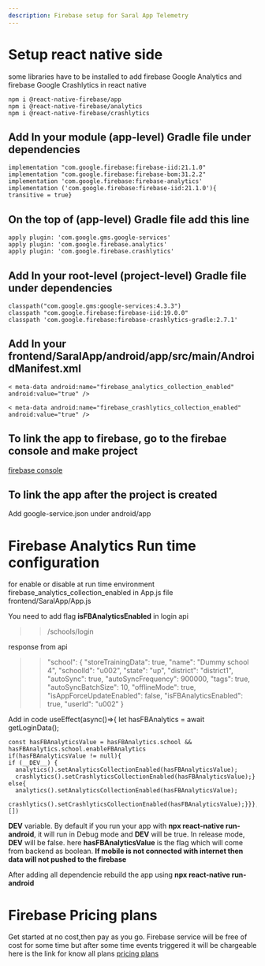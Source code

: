 ```yaml
---
description: Firebase setup for Saral App Telemetry
---
```


# Setup react native side

some libraries have to be installed to add firebase Google Analytics and firebase Google Crashlytics in react native

```
npm i @react-native-firebase/app
npm i @react-native-firebase/analytics
npm i @react-native-firebase/crashlytics
```
## Add In your module (app-level) Gradle file under dependencies

```
implementation "com.google.firebase:firebase-iid:21.1.0"
implementation "com.google.firebase:firebase-bom:31.2.2"
implementation 'com.google.firebase:firebase-analytics'
implementation ('com.google.firebase:firebase-iid:21.1.0'){
transitive = true}
```
## On the top of (app-level) Gradle file add this line

```
apply plugin: 'com.google.gms.google-services'
apply plugin: 'com.google.firebase.analytics'
apply plugin: 'com.google.firebase.crashlytics'
```
## Add In your root-level (project-level) Gradle file under dependencies

```
classpath("com.google.gms:google-services:4.3.3")
classpath "com.google.firebase:firebase-iid:19.0.0"
classpath 'com.google.firebase:firebase-crashlytics-gradle:2.7.1'
```
## Add In your frontend/SaralApp/android/app/src/main/AndroidManifest.xml

```
< meta-data android:name="firebase_analytics_collection_enabled" android:value="true" />

< meta-data android:name="firebase_crashlytics_collection_enabled" android:value="true" />
```
## To link the app to firebase, go to the firebae console and make project
[firebase console](https://firebase.google.com/)

## To link the app after the project is created 
Add google-service.json under android/app

# Firebase Analytics Run time configuration
for enable or disable at run time environment firebase_analytics_collection_enabled in App.js file frontend/SaralApp/App.js

You need to add flag **isFBAnalyticsEnabled** in login api
> > /schools/login

response from api
> > "school": { "storeTrainingData": true, "name": "Dummy school 4", "schoolId": "u002", "state": "up", "district": "district1", "autoSync": true, "autoSyncFrequency": 900000, "tags": true, "autoSyncBatchSize": 10, "offlineMode": true, "isAppForceUpdateEnabled": false, "isFBAnalyticsEnabled": true, "userId": "u002" }

Add in code useEffect(async()=>{ let hasFBAnalytics = await getLoginData();
```
const hasFBAnalyticsValue = hasFBAnalytics.school && hasFBAnalytics.school.enableFBAnalytics
if(hasFBAnalyticsValue != null){
if (__DEV__) {
  analytics().setAnalyticsCollectionEnabled(hasFBAnalyticsValue);
  crashlytics().setCrashlyticsCollectionEnabled(hasFBAnalyticsValue);}  else{
  analytics().setAnalyticsCollectionEnabled(hasFBAnalyticsValue);
  crashlytics().setCrashlyticsCollectionEnabled(hasFBAnalyticsValue);}}},[])
```
**DEV** variable. By default if you run your app with **npx react-native run-android**, it will run in Debug mode and **DEV** will be true. In release mode, **DEV** will be false.
here **hasFBAnalyticsValue** is the flag which will come from backend as boolean.
**If mobile is not connected with internet then data will not pushed to the firebase**

After adding all dependencie rebuild the app using **npx react-native run-android**

# Firebase Pricing plans
Get started at no cost,then pay as you go.
Firebase service will be free of cost for some time but after some time events triggered it will be chargeable
here is the link for know all plans [pricing plans](https://firebase.google.com/pricing#blaze-calculator)


